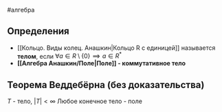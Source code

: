 #алгебра 
## Определения
- [[Кольцо. Виды колец. Анашкин|Кольцо R с единицей]] называется **телом**, если $\forall a \in R \setminus \{ 0 \} \implies a \in R^{*}$
- **[[Алгебра Анашкин/Поле|Поле]] - коммутативное тело**

## Теорема Веддебёрна (без доказательства)
$T$ - тело, $|T| < \infty$
Любое конечное тело - поле